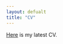 ```yaml
---
layout: defualt
title: "CV"
---
```



[Here](https://www.dropbox.com/s/dvv84kadlp59hen/Mamunuru_CV%20%285%29.pdf?dl=0) is my latest CV. 
